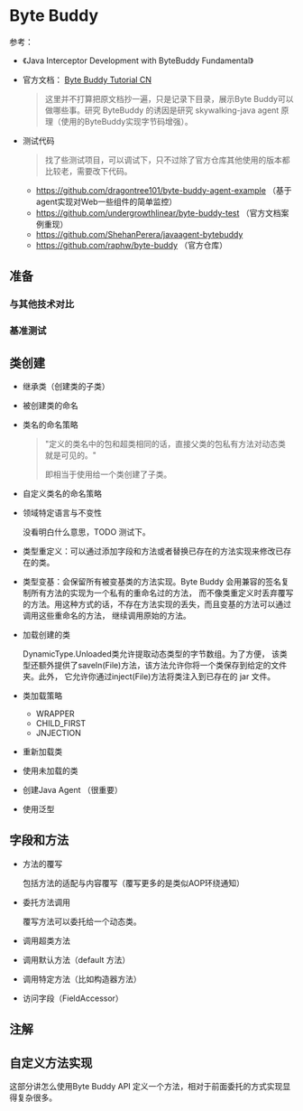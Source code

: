 # Byte Buddy

参考：

+ 《Java Interceptor Development with ByteBuddy Fundamental》

+ 官方文档： [Byte Buddy Tutorial CN](https://bytebuddy.net/#/tutorial-cn)

  > 这里并不打算把原文档抄一遍，只是记录下目录，展示Byte Buddy可以做哪些事。研究 ByteBuddy 的诱因是研究 skywalking-java agent 原理（使用的ByteBuddy实现字节码增强）。

+ 测试代码

  > 找了些测试项目，可以调试下，只不过除了官方仓库其他使用的版本都比较老，需要改下代码。

  + https://github.com/dragontree101/byte-buddy-agent-example （基于agent实现对Web一些组件的简单监控）
  + https://github.com/undergrowthlinear/byte-buddy-test （官方文档案例重现）
  + https://github.com/ShehanPerera/javaagent-bytebuddy 
  + https://github.com/raphw/byte-buddy （官方仓库）

 

## 准备

### 与其他技术对比

### 基准测试



## 类创建

+ 继承类（创建类的子类）

+ 被创建类的命名

+ 类名的命名策略

  > "定义的类名中的包和超类相同的话，直接父类的包私有方法对动态类就是可见的。"
  >
  > 即相当于使用给一个类创建了子类。

+ 自定义类名的命名策略

+ 领域特定语言与不变性

  没看明白什么意思，TODO 测试下。

+ 类型重定义：可以通过添加字段和方法或者替换已存在的方法实现来修改已存在的类。 

+ 类型变基：会保留所有被变基类的方法实现。Byte Buddy 会用兼容的签名复制所有方法的实现为一个私有的重命名过的方法， 而不像类重定义时丢弃覆写的方法。用这种方式的话，不存在方法实现的丢失，而且变基的方法可以通过调用这些重命名的方法， 继续调用原始的方法。

+ 加载创建的类

  DynamicType.Unloaded类允许提取动态类型的字节数组。为了方便， 该类型还额外提供了saveIn(File)方法，该方法允许你将一个类保存到给定的文件夹。此外， 它允许你通过inject(File)方法将类注入到已存在的 jar 文件。

+ 类加载策略

  + WRAPPER
  + CHILD_FIRST
  + JNJECTION

+ 重新加载类

+ 使用未加载的类

+ 创建Java Agent （很重要）

  

+ 使用泛型



## 字段和方法

+ 方法的覆写

  包括方法的适配与内容覆写（覆写更多的是类似AOP环绕通知）

+ 委托方法调用

  覆写方法可以委托给一个动态类。

+ 调用超类方法

+ 调用默认方法（default 方法）

+ 调用特定方法（比如构造器方法）

+ 访问字段（FieldAccessor）

  

## 注解





## 自定义方法实现

这部分讲怎么使用Byte Buddy API 定义一个方法，相对于前面委托的方式实现显得复杂很多。





